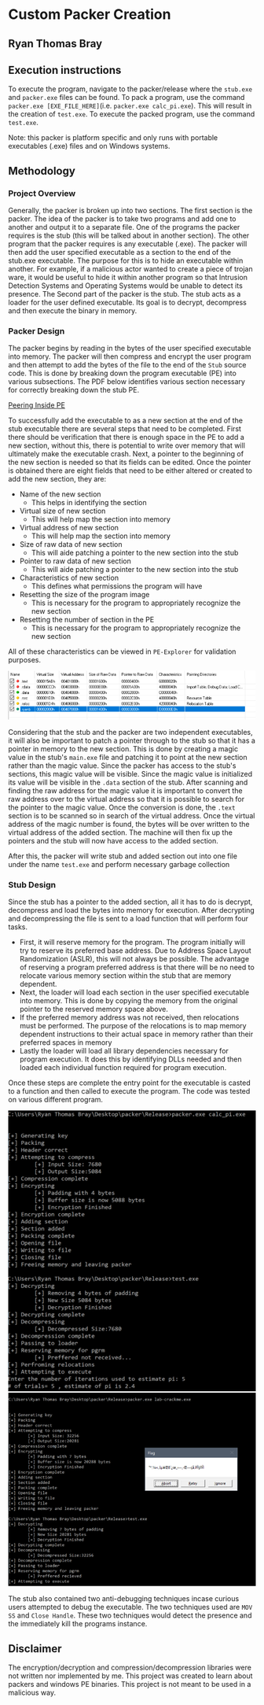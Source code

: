 # Custom Packer Creation
## Ryan Thomas Bray



## Execution instructions
To execute the program, navigate to the packer/release where the `stub.exe` and `packer.exe` files can be found.  To pack a program, use the command `packer.exe [EXE_FILE_HERE]`(i.e. `packer.exe calc_pi.exe`).  This will result in the creation of `test.exe`.  To execute the packed program, use the command `test.exe`. 

Note: this packer is platform specific and only runs with portable executables (.exe) files and on Windows systems.

## Methodology

### Project Overview
Generally, the packer is broken up into two sections.  The first section is the packer.  The idea of the packer is to take two programs and add one to another and output it to a separate file.  One of the programs the packer requires is the stub (this will be talked about in another section).  The other program that the packer requires is any executable (.exe).  The packer will then add the user specified executable as a section to the end of the stub.exe executable.  The purpose for this is to hide an executable within another.  For example, if a malicious actor wanted to create a piece of trojan ware, it would be useful to hide it within another program so that Intrusion Detection Systems and Operating Systems would be unable to detect its presence.  The Second part of the packer is the stub.  The stub acts as a loader for the user defined executable.  Its goal is to decrypt, decompress and then execute the binary in memory.

### Packer Design
The packer begins by reading in the bytes of the user specified executable into memory.  The packer will then compress and encrypt the user program and then attempt to add the bytes of the file to the end of the `Stub` source code.  This is done by breaking down the program executable (PE) into various subsections.  The PDF below identifies various section necessary for correctly breaking down the stub PE.  

[Peering Inside PE](imgs/pe.pdf "Peering Inside PE")

To successfully add the executable to as a new section at the end of the stub executable there are several steps that need to be completed.  First there should be verification that there is enough space in the PE to add a new section, without this, there is potential to write over memory that will ultimately make the executable crash.  Next, a pointer to the beginning of the new section is needed so that its fields can be edited.  Once the pointer is obtained there are eight fields that need to be either altered or created to add the new section, they are:

- Name of the new section
    - This helps in identifying the section
- Virtual size of new section
    - This will help map the section into memory
- Virtual address of new section
    - This will help map the section into memory
- Size of raw data of new section
    - This will aide patching a pointer to the new section into the stub
- Pointer to raw data of new section
    - This will aide patching a pointer to the new section into the stub
- Characteristics of new section
    - This defines what permissions the program will have
- Resetting the size of the program image
    - This is necessary for the program to appropriately recognize the new section
- Resetting the number of section in the PE
    - This is necessary for the program to appropriately recognize the new section

All of these characteristics can be viewed in `PE-Explorer` for validation purposes.

![alt text](imgs/sections.png "Added section")

Considering that the stub and the packer are two independent executables, it will also be important to patch a pointer through to the stub so that it has a pointer in memory to the new section.  This is done by creating a magic value in the stub's `main.exe` file and patching it to point at the new section rather than the magic value.  Since the packer has access to the stub's sections, this magic value will be visible.  Since the magic value is initialized its value will be visible in the `.data` section of the stub.  After scanning and finding the raw address for the magic value it is important to convert the raw address over to the virtual address so that it is possible to search for the pointer to the magic value.  Once the conversion is done, the `.text` section is to be scanned so in search of the virtual address.  Once the virtual address of the magic number is found, the bytes will be over written to the virtual address of the added section.  The machine will then fix up the pointers and the stub will now have access to the added section.  

After this, the packer will write stub and added section out into one file under the name `test.exe` and perform necessary garbage collection

### Stub Design
Since the stub has a pointer to the added section, all it has to do is decrypt, decompress and load the bytes into memory for execution.  After decrypting and decompressing the file is sent to a load function that will perform four tasks.

- First, it will reserve memory for the program.  The program initially will try to reserve its preferred base address.  Due to Address Space Layout Randomization (ASLR), this will not always be possible.  The advantage of reserving a program preferred address is that there will be no need to relocate various memory section within the stub that are memory dependent.
- Next, the loader will load each section in the user specified executable into memory.  This is done by copying the memory from the original pointer to the reserved memory space above.
- If the preferred memory address was not received, then relocations must be performed.  The purpose of the relocations is to map memory dependent instructions to their actual space in memory rather than their preferred spaces in memory
- Lastly the loader will load all library dependencies necessary for program execution.  It does this by identifying DLLs needed and then loaded each individual function required for program execution.

Once these steps are complete the entry point for the executable is casted to a function and then called to execute the program.  The code was tested on various different program.

![alt text](imgs/calcpi.png "calc_pi.exe")
![alt text](imgs/crackme.png "crackme.exe")

The stub also contained two anti-debugging techniques incase curious users attempted to debug the executable.  The two techniques used are `MOV SS` and `Close Handle`.  These two techniques would detect the presence and the immediately kill the programs instance.  


## Disclaimer

The encryption/decryption and compression/decompression libraries were not written nor implemented by me.
This project was created to learn about packers and windows PE binaries.  This project is not meant to be used in a malicious way.
